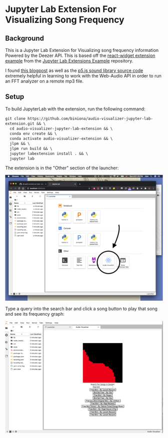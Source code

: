 # Jupyter Lab Extension For Visualizing Song Frequency


## Background

This is a Jupyter Lab Extension for Visualizing song frequency information Powered by the Deezer API. This is based off the [react-widget extension example](https://github.com/jupyterlab/extension-examples/tree/master/react/react-widget) from the [Jupyter Lab Extensions Example](https://github.com/jupyterlab/extension-examples) repository.

I found [this blogpost](http://ianreah.com/2013/02/28/Real-time-analysis-of-streaming-audio-data-with-Web-Audio-API.html) as well as the [p5.js sound library source code](https://github.com/processing/p5.js/blob/main/lib/addons/p5.sound.js) extremely helpful in learning to work with the Web-Audio API in order to run an FFT analyzer on a remote mp3 file.

## Setup 

To build JupyterLab with the extension, run the following command:

	git clone https://github.com/biniona/audio-visualizer-jupyter-lab-extension.git && \
	  cd audio-visualizer-jupyter-lab-extension && \
	  conda env create && \
	  conda activate audio-visualizer-extension && \
	  jlpm && \
	  jlpm run build && \
	  jupyter labextension install . && \
	  jupyter lab 

The extension is in the \"Other\" section of the launcher: 

![picture of location of extension in jupyter](./location.png)

Type a query into the search bar and click a song button to play that song and see its frequency graph: 

![picture of extension](./screenshot.png)
